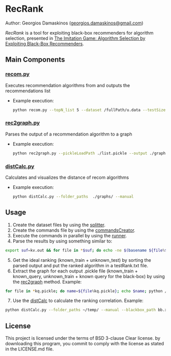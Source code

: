 # RecRank 
Author: Georgios Damaskinos (georgios.damaskinos@gmail.com)

_RecRank_ is a tool for exploiting black-box recommenders for algorithm selection, presented in [The Imitation Game: Algorithm Selection by Exploiting Black-Box Recommenders](http://netys.net/accepted-papers/).

## Main Components

### [recom.py](recom.py)
Executes recommendation algorithms from  and outputs the recommendations list

* Example execution:
	```bash
	python recom.py --topN_list 5 --dataset /fullPath/u.data --testSize 1000 --validSize 9000  --surprise_algo SVD --pickleSavePath /fullPath/list.pickle
	```

### [rec2graph.py](rec2graph.py)
Parses the output of a recommendation algorithm to a graph

* Example execution:
  ```bash
  python rec2graph.py --pickleLoadPath ./list.pickle --output ./graphs/graph.xml
  ```


### [distCalc.py](distCalc.py)
Calculates and visualizes the distance of recom algorithms

* Example execution:
  ```bash
  python distCalc.py --folder_paths  ./graphs/ --manual
  ``` 

## Usage

1. Create the dataset files by using the [splitter](parsers/splitter.py).
2. Create the commands file by using the [commandsCreator](deployment/commandsCreator.py).
3. Execute the commands in parallel by using the [runner](deployment/runner.sh).
4. Parse the results by using something similar to:
  ```bash
  export suf=kv.out && for file in *$suf; do echo -ne $(basename ${file%$suf}); awk -F: 'BEGIN {ORS=""}; /F1/ {print "\t",$2} END {print "\n"}' $file; done
  ```
5. Get the ideal ranking (known\_train + unknown\_test) by sorting the parsed output and put the ranked algorithm in a testRank.txt file.
6. Extract the graph for each output .pickle file (known\_train + known\_query, unknown\_train + known query for the black-box) by using the [rec2graph](rec2graph.py) method. Example: 
  ```bash
  for file in *kq.pickle; do name=${file%kq.pickle}; echo $name; python /path/to/rec2graph.py --pickleLoadPath $file --output ~/temp/$name.xml --topN 20 & done
  ```
7. Use the [distCalc](distCalc.py) to calculate the ranking correlation. Example:
  ```bash
  python distCalc.py --folder_paths ~/temp/ --manual --blackbox_path bb.xml --cmpRank_path testRank.txt
  ```

## License 
This project is licensed under the terms of BSD 3-clause Clear license.
by downloading this program, you commit to comply with the license as stated in the LICENSE.md file.
